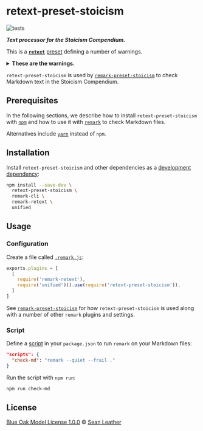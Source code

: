 # retext-preset-stoicism

<!-- Badges -->

![tests][tests-badge]

<!-- Brief description -->

_**Text processor for the Stoicism Compendium.**_

This is a [**`retext`**][retext] [preset][] defining a number of warnings.

<details>
<summary><strong>These are the warnings.</strong></summary>

Each of the plugins is configured to emit a warning for the issue mentioned:

<!-- Keep these sorted alphabetically. -->

| Plugin                          | Issue                                                |
| ------------------------------- | ---------------------------------------------------- |
| [`retext-contractions`][]       | Incorrect apostrophes in contractions                |
| [`retext-diacritics`][]         | Incorrect diacritics                                 |
| [`retext-indefinite-article`][] | Incorrect indefinite articles                        |
| [`retext-quotes`][]             | “Straight” quotes and apostrophes instead of “smart” |
| [`retext-redundant-acronyms`][] | Redundant acronyms                                   |
| [`retext-repeated-words`][]     | Repeated words                                       |
| [`retext-sentence-spacing`][]   | Number of spaces between sentences ≠ 1               |

</details>

`retext-preset-stoicism` is used by [`remark-preset-stoicism`][] to check
Markdown text in the Stoicism Compendium.

<!-- Sections -->

## Prerequisites

In the following sections, we describe how to install `retext-preset-stoicism`
with [`npm`][npm-cli] and how to use it with [`remark`][remark-cli] to check
Markdown files.

Alternatives include [`yarn`][yarn] instead of `npm`.

## Installation

Install `retext-preset-stoicism` and other dependencies as a [development
dependency][npm-dependencies]:

```sh
npm install --save-dev \
  retext-preset-stoicism \
  remark-cli \
  remark-retext \
  unified
```

## Usage

### Configuration

Create a file called [`.remark.js`][unified-engine-config]:

```js
exports.plugins = [
  [
    require('remark-retext'),
    require('unified')().use(require('retext-preset-stoicism')),
  ]
]
```

See [`remark-preset-stoicism`][] for how `retext-preset-stoicism` is used along
with a number of other `remark` plugins and settings.

### Script

Define a [script][npm-run-script] in your `package.json` to run `remark` on your
Markdown files:

```json
"scripts": {
  "check-md": "remark --quiet --frail ."
}
```

Run the script with `npm run`:

```sh
npm run check-md
```

## License

[Blue Oak Model License 1.0.0][license] © [Sean Leather][author]

<!-- Definitions, sorted alphabetically -->

[`remark-preset-stoicism`]: https://github.com/stoicism-compendium/remark-preset-stoicism
[`retext-contractions`]: https://github.com/retextjs/retext-contractions
[`retext-diacritics`]: https://github.com/retextjs/retext-diacritics
[`retext-indefinite-article`]: https://github.com/retextjs/retext-indefinite-article
[`retext-quotes`]: https://github.com/retextjs/retext-quotes
[`retext-redundant-acronyms`]: https://github.com/retextjs/retext-redundant-acronyms
[`retext-repeated-words`]: https://github.com/retextjs/retext-repeated-words
[`retext-sentence-spacing`]: https://github.com/retextjs/retext-sentence-spacing
[author]: https://github.com/spl
[license]: ./license.md
[npm-cli]: https://docs.npmjs.com/cli/install
[npm-dependencies]: https://docs.npmjs.com/specifying-dependencies-and-devdependencies-in-a-package-json-file
[npm-run-script]: https://docs.npmjs.com/cli/run-script
[preset]: https://github.com/unifiedjs/unified#preset
[remark-cli]: https://github.com/remarkjs/remark/tree/main/packages/remark-cli
[retext]: https://github.com/retextjs/retext
[tests-badge]: https://github.com/stoicism-compendium/retext-preset-stoicism/workflows/tests/badge.svg
[unified-engine-config]: https://github.com/unifiedjs/unified-engine/blob/main/doc/configure.md
[yarn]: https://yarnpkg.com/
